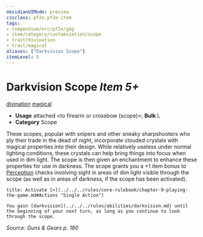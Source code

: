```yaml
---
obsidianUIMode: preview
cssclass: pf2e,pf2e-item
tags:
- compendium/src/pf2e/g&g
- item/category/customization/scope
- trait/divination
- trait/magical
aliases: ["Darkvision Scope"]
itemLevel: 5
---
```

# Darkvision Scope *Item 5+*  
[divination](../../../rules/traits/divination.md)  [magical](../../../rules/traits/magical.md)  

- **Usage** attached <to firearm or crossbow (scope)>; **Bulk** L
- **Category** Scope

These scopes, popular with snipers and other sneaky sharpshooters who ply their trade in the dead of night, incorporate clouded crystals with magical properties into their design. While relatively useless under normal lighting conditions, these crystals can help bring things into focus when used in dim light. The scope is then given an enchantment to enhance these properties for use in darkness. The scope grants you a +1 item bonus to [Perception](../../skills.md#Perception) checks involving sight in areas of dim light visible through the scope (as well as in areas of darkness, if the scope has been activated).

```ad-embed-ability
title: Activate [>](../../../rules/core-rulebook/chapter-9-playing-the-game.md#Actions "Single Action")

You gain [darkvision](../../../rules/abilities/darkvision.md) until the beginning of your next turn, as long as you continue to look through the scope.
```

*Source: Guns & Gears p. 180*
